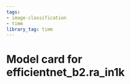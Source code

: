 ```yaml
---
tags:
- image-classification
- timm
library_tag: timm
---
```

# Model card for efficientnet_b2.ra_in1k